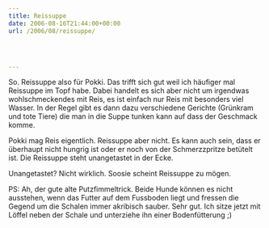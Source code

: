 ```yaml
---
title: Reissuppe
date: 2006-08-16T21:44:00+00:00
url: /2006/08/reissuppe/




---
```

So. Reissuppe also für Pokki. Das trifft sich gut weil ich häufiger mal Reissuppe im Topf habe. Dabei handelt es sich aber nicht um irgendwas wohlschmeckendes mit Reis, es ist einfach nur Reis mit besonders viel Wasser. In der Regel gibt es dann dazu verschiedene Gerichte (Grünkram und tote Tiere) die man in die Suppe tunken kann auf dass der Geschmack komme.

Pokki mag Reis eigentlich. Reissuppe aber nicht. Es kann auch sein, dass er überhaupt nicht hungrig ist oder er noch von der Schmerzzpritze betütelt ist. Die Reissuppe steht unangetastet in der Ecke.

Unangetastet? Nicht wirklich. Soosie scheint Reissuppe zu mögen.

PS: Ah, der gute alte Putzfimmeltrick. Beide Hunde können es nicht ausstehen, wenn das Futter auf dem Fussboden liegt und fressen die Gegend um die Schalen immer akribisch sauber. Sehr gut. Ich sitze jetzt mit Löffel neben der Schale und unterziehe ihn einer Bodenfütterung ;)
